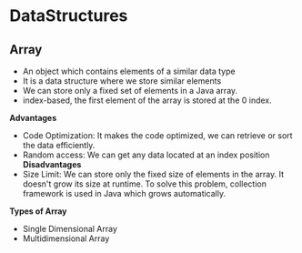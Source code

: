 # DataStructures
## Array
- An object which contains elements of a similar data type
- It is a data structure where we store similar elements
- We can store only a fixed set of elements in a Java array.
- index-based, the first element of the array is stored at the 0 index.

**Advantages**
- Code Optimization: It makes the code optimized, we can retrieve or sort the data efficiently.
- Random access: We can get any data located at an index position
**Disadvantages**
- Size Limit: We can store only the fixed size of elements in the array. It doesn't grow its size at runtime. To solve this problem, collection framework is used in Java which grows automatically. 

**Types of Array**
- Single Dimensional Array
- Multidimensional Array